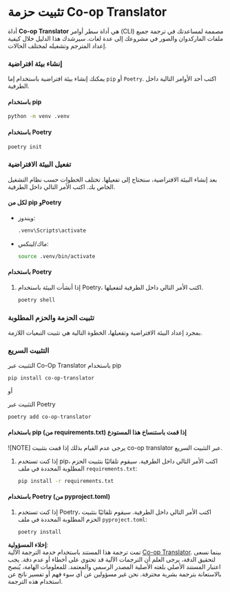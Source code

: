 <!--
CO_OP_TRANSLATOR_METADATA:
{
  "original_hash": "b6d85d887d2664539a438dae5d0dfa50",
  "translation_date": "2025-06-12T18:31:19+00:00",
  "source_file": "getting_started/command-line-guide/install-package.md",
  "language_code": "ar"
}
-->
# تثبيت حزمة Co-op Translator

أداة **Co-op Translator** هي أداة سطر أوامر (CLI) مصممة لمساعدتك في ترجمة جميع ملفات الماركدوان والصور في مشروعك إلى عدة لغات. سيرشدك هذا الدليل خلال كيفية إعداد المترجم وتشغيله لمختلف الحالات.

### إنشاء بيئة افتراضية

يمكنك إنشاء بيئة افتراضية باستخدام إما `pip` أو `Poetry`. اكتب أحد الأوامر التالية داخل الطرفية.

#### باستخدام pip

```bash
python -m venv .venv
```

#### باستخدام Poetry

```bash
poetry init
```

### تفعيل البيئة الافتراضية

بعد إنشاء البيئة الافتراضية، ستحتاج إلى تفعيلها. تختلف الخطوات حسب نظام التشغيل الخاص بك. اكتب الأمر التالي داخل الطرفية.

#### لكل من pip وPoetry

- ويندوز:

    ```bash
    .venv\Scripts\activate
    ```

- ماك/لينكس:

    ```bash
    source .venv/bin/activate
    ```

#### باستخدام Poetry

1. إذا أنشأت البيئة باستخدام Poetry، اكتب الأمر التالي داخل الطرفية لتفعيلها.

    ```bash
    poetry shell
    ```

### تثبيت الحزمة والحزم المطلوبة

بمجرد إعداد البيئة الافتراضية وتفعيلها، الخطوة التالية هي تثبيت التبعيات اللازمة.

### التثبيت السريع

التثبيت عبر Co-Op Translator باستخدام pip

```
pip install co-op-translator
```  
أو  

التثبيت عبر Poetry  
```
poetry add co-op-translator
```

#### باستخدام pip (من requirements.txt) إذا قمت باستنساخ هذا المستودع

![NOTE] يرجى عدم القيام بذلك إذا قمت بتثبيت co-op translator عبر التثبيت السريع.

1. إذا كنت تستخدم pip، اكتب الأمر التالي داخل الطرفية. سيقوم تلقائيًا بتثبيت الحزم المطلوبة المحددة في ملف `requirements.txt`:

    ```bash
    pip install -r requirements.txt
    ```

#### باستخدام Poetry (من pyproject.toml)

1. إذا كنت تستخدم Poetry، اكتب الأمر التالي داخل الطرفية. سيقوم تلقائيًا بتثبيت الحزم المطلوبة المحددة في ملف `pyproject.toml`:

    ```bash
    poetry install
    ```

**إخلاء المسؤولية**:  
تمت ترجمة هذا المستند باستخدام خدمة الترجمة الآلية [Co-op Translator](https://github.com/Azure/co-op-translator). بينما نسعى لتحقيق الدقة، يرجى العلم أن الترجمات الآلية قد تحتوي على أخطاء أو عدم دقة. يجب اعتبار المستند الأصلي بلغته الأصلية المصدر الرسمي والمعتمد. للمعلومات الهامة، يُنصح بالاستعانة بترجمة بشرية محترفة. نحن غير مسؤولين عن أي سوء فهم أو تفسير ناتج عن استخدام هذه الترجمة.